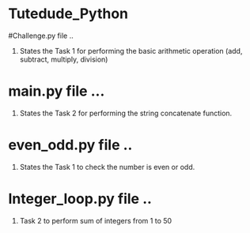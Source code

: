 # Tutedude_Python

#Challenge.py file ..
1. States the Task 1 for performing the basic arithmetic operation (add, subtract, multiply, division)

# main.py file ...
1. States the Task 2 for performing the string concatenate function.

# even_odd.py file ..
1. States the Task 1 to check the number is even or odd.

# Integer_loop.py file ..
1. Task 2 to perform sum of integers from 1 to 50
